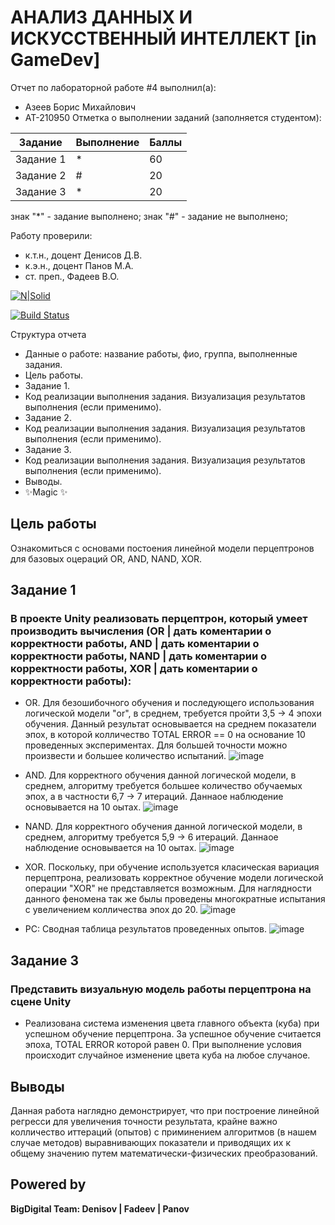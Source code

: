 # АНАЛИЗ ДАННЫХ И ИСКУССТВЕННЫЙ ИНТЕЛЛЕКТ [in GameDev]
Отчет по лабораторной работе #4 выполнил(а):
- Азеев Борис Михайлович
- АТ-210950
Отметка о выполнении заданий (заполняется студентом):

| Задание | Выполнение | Баллы |
| ------ | ------ | ------ |
| Задание 1 | * | 60 |
| Задание 2 | # | 20 |
| Задание 3 | * | 20 |

знак "*" - задание выполнено; знак "#" - задание не выполнено;

Работу проверили:
- к.т.н., доцент Денисов Д.В.
- к.э.н., доцент Панов М.А.
- ст. преп., Фадеев В.О.

[![N|Solid](https://cldup.com/dTxpPi9lDf.thumb.png)](https://nodesource.com/products/nsolid)

[![Build Status](https://travis-ci.org/joemccann/dillinger.svg?branch=master)](https://travis-ci.org/joemccann/dillinger)

Структура отчета

- Данные о работе: название работы, фио, группа, выполненные задания.
- Цель работы.
- Задание 1.
- Код реализации выполнения задания. Визуализация результатов выполнения (если применимо).
- Задание 2.
- Код реализации выполнения задания. Визуализация результатов выполнения (если применимо).
- Задание 3.
- Код реализации выполнения задания. Визуализация результатов выполнения (если применимо).
- Выводы.
- ✨Magic ✨

## Цель работы
Ознакомиться с основами постоения линейной модели перцептронов для базовых оцераций OR, AND, NAND, XOR.

## Задание 1
### В проекте Unity реализовать перцептрон, который умеет производить вычисления (OR | дать коментарии о корректности работы, AND | дать коментарии о корректности работы, NAND | дать коментарии о корректности работы, XOR | дать коментарии о корректности работы):

- OR. Для безошибочного обучения и последующего использования логической модели "or", в среднем, требуется пройти 3,5 -> 4 эпохи обучения. Данный результат основывается на среднем показатели эпох, в которой колличество TOTAL ERROR == 0 на основание 10 проведенных экспериментах. Для большей точности можно произвести и большее количество испытаний.
![image](https://user-images.githubusercontent.com/114149527/204771214-2559ef4c-585b-438f-8225-d6f71b56ff09.png)
- AND. Для корректного обучения данной логической модели, в среднем, алгоритму требуется большее количество обучаемых эпох, а в частности 6,7 -> 7 итераций. Даннаое наблюдение основывается на 10 оытах.
![image](https://user-images.githubusercontent.com/114149527/204774347-96f1330e-570a-4597-bd3f-c53bd7e90b21.png)
- NAND. Для корректного обучения данной логической модели, в среднем, алгоритму требуется 5,9 -> 6 итераций. Даннаое наблюдение основывается на 10 оытах.
![image](https://user-images.githubusercontent.com/114149527/204777972-baf565ee-6cf1-4b76-a0bc-009ce2a7fcbb.png)
- XOR. Поскольку, при обучение используется класическая вариация перцептрона, реализовать корректное обучение модели логической операции "XOR" не представляется возможным. Для наглядности данного феномена так же былы проведены многократные испытания с увеличением колличества эпох до 20.
![image](https://user-images.githubusercontent.com/114149527/204780522-ce614d15-221f-4873-b29c-b2874733208e.png)

- PC: Сводная таблица результатов проведенных опытов.
![image](https://user-images.githubusercontent.com/114149527/204780924-6b03d99e-9eb2-4629-b0fe-a7d24c7fbe14.png)

## Задание 3
### Представить визуальную модель работы перцептрона на сцене Unity
- Реализована система изменения цвета главного объекта (куба) при успешном обучение перцептрона. За успешное обучение считается эпоха, TOTAL ERROR которой равен 0. При выполнение условия происходит случайное изменение цвета куба на любое случаное.


## Выводы

Данная работа наглядно демонстрирует, что при построение линейной регресси для увеличения точности результата, крайне важно колличество иттераций (опытов) с приминением алгоритмов (в нашем случае методов) выравнивающих показатели и приводящих их к общему значению путем математически-физических преобразований.

## Powered by

**BigDigital Team: Denisov | Fadeev | Panov**

